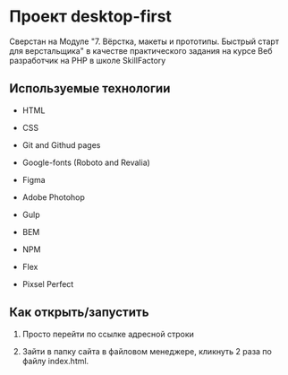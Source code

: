 # Проект desktop-first

Сверстан на Модуле "7. Вёрстка, макеты и прототипы. Быстрый старт для верстальщика" в качестве практического задания на курсе Веб разработчик на PHP в школе SkillFactory

## Используемые технологии

* HTML

* CSS

* Git and Githud pages

* Google-fonts (Roboto and Revalia)

* Figma

* Adobe Photohop

* Gulp

* BEM

* NPM

* Flex

* Pixsel Perfect

## Как открыть/запустить

1. Просто перейти по ссылке адресной строки

2. Зайти в папку сайта в файловом менеджере, кликнуть 2 раза по файлу index.html.